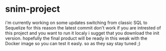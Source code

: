 # snim-project
i'm currently working on some updates 
switching from classic SQL to Sequelize for this reason the latest commit don't work 
if you are intrested of this project and you want to run it localy i sugget that you download the init version.
hopefully the final product will be ready in this weak with the Docker image so you can test it easly.
so as they say stay tuned ;)
